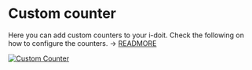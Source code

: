 # Custom counter

Here you can add custom counters to your i-doit. Check the following on how to configure the counters. → [READMORE](../../basics/custom-counter.md)

[![Custom Counter](../../assets/images/en/system-administration/administration/predefined-status/custom-counter/1-cc.png)](../../assets/images/en/system-administration/administration/predefined-status/custom-counter/1-cc.png)
